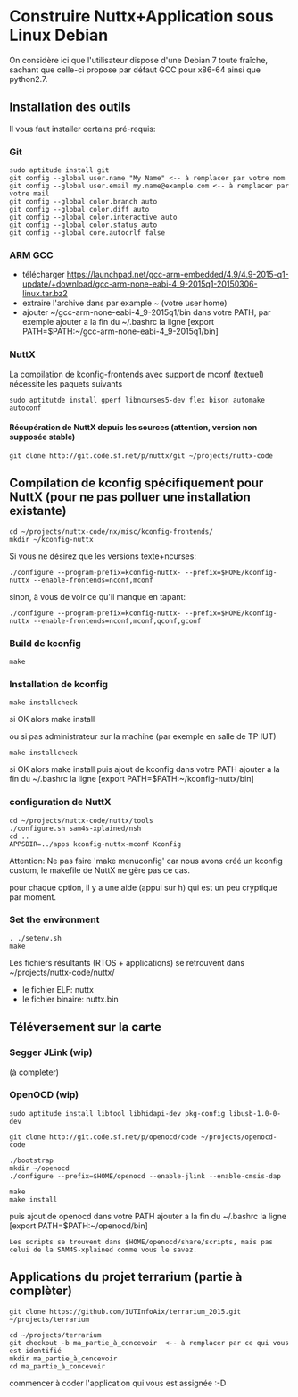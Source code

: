 # Construire Nuttx+Application sous Linux Debian

On considère ici que l'utilisateur dispose d'une Debian 7 toute fraîche, sachant que celle-ci propose par défaut GCC pour x86-64 ainsi que python2.7.

## Installation des outils

Il vous faut installer certains pré-requis:
### Git

    sudo aptitude install git
    git config --global user.name "My Name" <-- à remplacer par votre nom
    git config --global user.email my.name@example.com <-- à remplacer par votre mail
    git config --global color.branch auto
    git config --global color.diff auto
    git config --global color.interactive auto
    git config --global color.status auto
    git config --global core.autocrlf false


### ARM GCC

* télécharger https://launchpad.net/gcc-arm-embedded/4.9/4.9-2015-q1-update/+download/gcc-arm-none-eabi-4_9-2015q1-20150306-linux.tar.bz2
* extraire l'archive dans par example ~  (votre user home)
* ajouter ~/gcc-arm-none-eabi-4_9-2015q1/bin dans votre PATH, par exemple ajouter a la fin du ~/.bashrc la ligne [export PATH=$PATH:~/gcc-arm-none-eabi-4_9-2015q1/bin]


### NuttX
La compilation de kconfig-frontends avec support de mconf (textuel) nécessite les paquets suivants

    sudo aptitutde install gperf libncurses5-dev flex bison automake autoconf

#### Récupération de NuttX depuis les sources (attention, version non supposée stable)

    git clone http://git.code.sf.net/p/nuttx/git ~/projects/nuttx-code

## Compilation de kconfig spécifiquement pour NuttX (pour ne pas polluer une installation existante)

    cd ~/projects/nuttx-code/nx/misc/kconfig-frontends/
    mkdir ~/kconfig-nuttx

Si vous ne désirez que les versions texte+ncurses:

    ./configure --program-prefix=kconfig-nuttx- --prefix=$HOME/kconfig-nuttx --enable-frontends=nconf,mconf

sinon, à vous de voir ce qu'il manque en tapant:

    ./configure --program-prefix=kconfig-nuttx- --prefix=$HOME/kconfig-nuttx --enable-frontends=nconf,mconf,qconf,gconf


### Build de kconfig

    make

### Installation de kconfig

    make installcheck
si OK alors
    make install

ou si pas administrateur sur la machine (par exemple en salle de TP IUT)

    make installcheck
si OK alors
    make install
puis ajout de kconfig dans votre PATH
    ajouter a la fin du ~/.bashrc la ligne [export PATH=$PATH:~/kconfig-nuttx/bin]


### configuration de NuttX

    cd ~/projects/nuttx-code/nuttx/tools
    ./configure.sh sam4s-xplained/nsh
    cd ..
    APPSDIR=../apps kconfig-nuttx-mconf Kconfig

Attention: Ne pas faire 'make menuconfig' car nous avons créé un kconfig custom, le makefile de NuttX ne gère pas ce cas.
	
pour chaque option, il y a une aide (appui sur h) qui est un peu cryptique par moment.

### Set the environment
    . ./setenv.sh
    make
    
Les fichiers résultants (RTOS + applications) se retrouvent dans ~/projects/nuttx-code/nuttx/
- le fichier ELF: nuttx
- le fichier binaire: nuttx.bin
	
## Téléversement sur la carte
### Segger JLink (wip)
(à completer)

### OpenOCD (wip)
    sudo aptitude install libtool libhidapi-dev pkg-config libusb-1.0-0-dev

    git clone http://git.code.sf.net/p/openocd/code ~/projects/openocd-code
    
    ./bootstrap
    mkdir ~/openocd
    ./configure --prefix=$HOME/openocd --enable-jlink --enable-cmsis-dap

    make
    make install

puis ajout de openocd dans votre PATH
    ajouter a la fin du ~/.bashrc la ligne [export PATH=$PATH:~/openocd/bin]
    
    Les scripts se trouvent dans $HOME/openocd/share/scripts, mais pas celui de la SAM4S-xplained comme vous le savez.


## Applications du projet terrarium (partie à complèter)

    git clone https://github.com/IUTInfoAix/terrarium_2015.git ~/projects/terrarium

    cd ~/projects/terrarium
    git checkout -b ma_partie_à_concevoir  <-- à remplacer par ce qui vous est identifié
    mkdir ma_partie_à_concevoir
    cd ma_partie_à_concevoir

commencer à coder l'application qui vous est assignée :-D























